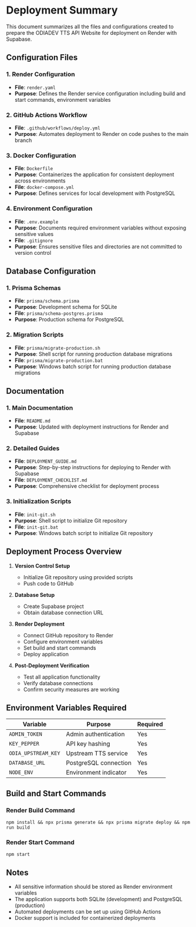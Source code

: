 # Deployment Summary

This document summarizes all the files and configurations created to prepare the ODIADEV TTS API Website for deployment on Render with Supabase.

## Configuration Files

### 1. Render Configuration
- **File**: `render.yaml`
- **Purpose**: Defines the Render service configuration including build and start commands, environment variables

### 2. GitHub Actions Workflow
- **File**: `.github/workflows/deploy.yml`
- **Purpose**: Automates deployment to Render on code pushes to the main branch

### 3. Docker Configuration
- **File**: `Dockerfile`
- **Purpose**: Containerizes the application for consistent deployment across environments
- **File**: `docker-compose.yml`
- **Purpose**: Defines services for local development with PostgreSQL

### 4. Environment Configuration
- **File**: `.env.example`
- **Purpose**: Documents required environment variables without exposing sensitive values
- **File**: `.gitignore`
- **Purpose**: Ensures sensitive files and directories are not committed to version control

## Database Configuration

### 1. Prisma Schemas
- **File**: `prisma/schema.prisma`
- **Purpose**: Development schema for SQLite
- **File**: `prisma/schema-postgres.prisma`
- **Purpose**: Production schema for PostgreSQL

### 2. Migration Scripts
- **File**: `prisma/migrate-production.sh`
- **Purpose**: Shell script for running production database migrations
- **File**: `prisma/migrate-production.bat`
- **Purpose**: Windows batch script for running production database migrations

## Documentation

### 1. Main Documentation
- **File**: `README.md`
- **Purpose**: Updated with deployment instructions for Render and Supabase

### 2. Detailed Guides
- **File**: `DEPLOYMENT_GUIDE.md`
- **Purpose**: Step-by-step instructions for deploying to Render with Supabase
- **File**: `DEPLOYMENT_CHECKLIST.md`
- **Purpose**: Comprehensive checklist for deployment process

### 3. Initialization Scripts
- **File**: `init-git.sh`
- **Purpose**: Shell script to initialize Git repository
- **File**: `init-git.bat`
- **Purpose**: Windows batch script to initialize Git repository

## Deployment Process Overview

1. **Version Control Setup**
   - Initialize Git repository using provided scripts
   - Push code to GitHub

2. **Database Setup**
   - Create Supabase project
   - Obtain database connection URL

3. **Render Deployment**
   - Connect GitHub repository to Render
   - Configure environment variables
   - Set build and start commands
   - Deploy application

4. **Post-Deployment Verification**
   - Test all application functionality
   - Verify database connections
   - Confirm security measures are working

## Environment Variables Required

| Variable | Purpose | Required |
|----------|---------|----------|
| `ADMIN_TOKEN` | Admin authentication | Yes |
| `KEY_PEPPER` | API key hashing | Yes |
| `ODIA_UPSTREAM_KEY` | Upstream TTS service | Yes |
| `DATABASE_URL` | PostgreSQL connection | Yes |
| `NODE_ENV` | Environment indicator | Yes |

## Build and Start Commands

### Render Build Command
```
npm install && npx prisma generate && npx prisma migrate deploy && npm run build
```

### Render Start Command
```
npm start
```

## Notes

- All sensitive information should be stored as Render environment variables
- The application supports both SQLite (development) and PostgreSQL (production)
- Automated deployments can be set up using GitHub Actions
- Docker support is included for containerized deployments